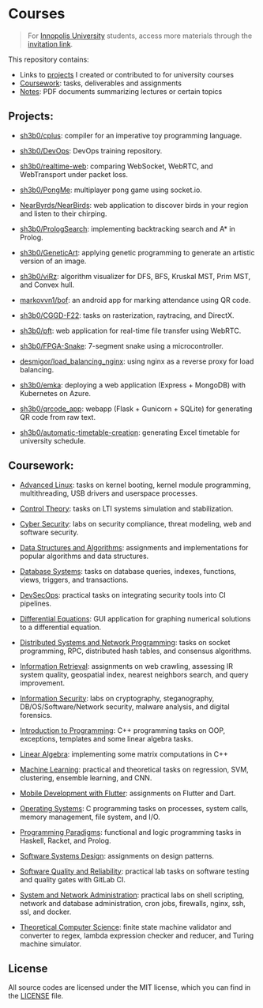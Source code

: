 # Courses

> For [Innopolis University](https://innopolis.university/) students, access more materials through the [invitation link](https://innopolis-my.sharepoint.com/:f:/g/personal/a_shaaban_innopolis_university/Er9LQEUqk8pLnpRQG3RI5aIBFMM_0hKOOll_XrOB615TNw?e=baqjQj).

This repository contains:

- Links to [projects](#Projects) I created or contributed to for university courses
- [Coursework](#Coursework): tasks, deliverables and assignments
- [Notes](./Notes): PDF documents summarizing lectures or certain topics

## **Projects:**

- [sh3b0/cplus](https://github.com/Sh3B0/cplus): compiler for an imperative toy programming language.

- [sh3b0/DevOps](https://github.com/Sh3B0/DevOps): DevOps training repository.

- [sh3b0/realtime-web](https://github.com/Sh3B0/realtime-web): comparing WebSocket, WebRTC, and WebTransport under packet loss.

- [sh3b0/PongMe](https://github.com/sh3b0/PongMe): multiplayer pong game using socket.io.

- [NearByrds/NearBirds](https://github.com/NearByrds/NearBirds): web application to discover birds in your region and listen to their chirping.

- [sh3b0/PrologSearch](https://github.com/Sh3B0/PrologSearch): implementing backtracking search and A* in Prolog. 

- [sh3b0/GeneticArt](https://github.com/Sh3B0/GeneticArt): applying genetic programming to generate an artistic version of an image.

- [sh3b0/viRz](https://github.com/sh3b0/viRz): algorithm visualizer for DFS, BFS, Kruskal MST, Prim MST, and Convex hull.

- [markovvn1/bof](https://gitlab.com/markovvn1-iu/f22-ccmdwf/bof): an android app for marking attendance using QR code.

- [sh3b0/CGGD-F22](https://github.com/sh3b0/CGGD-F22): tasks on rasterization, raytracing, and DirectX.

- [sh3b0/pft](https://github.com/Sh3B0/pft): web application for real-time file transfer using WebRTC.

- [sh3b0/FPGA-Snake](https://github.com/Sh3B0/FPGA-Snake): 7-segment snake using a microcontroller.

- [desmigor/load_balancing_nginx](https://github.com/desmigor/load_balancing_nginx): using nginx as a reverse proxy for load balancing.

- [sh3b0/emka](https://github.com/sh3b0/emka): deploying a web application (Express + MongoDB) with Kubernetes on Azure.

- [sh3b0/qrcode_app](https://github.com/sh3b0/qrcode_app): webapp (Flask + Gunicorn + SQLite) for generating QR code from raw text.

- [sh3b0/automatic-timetable-creation](https://github.com/sh3b0/automatic-timetable-creation): generating Excel timetable for university schedule.

## Coursework:

- [Advanced Linux](./Coursework/Advanced%20Linux): tasks on kernel booting, kernel module programming, multithreading, USB drivers and userspace processes.

- [Control Theory](./Coursework/Control%20Theory): tasks on LTI systems simulation and stabilization.

- [Cyber Security](./Coursework/Cyber%20Security): labs on security compliance, threat modeling, web and software security.

- [Data Structures and Algorithms](./Coursework/Data%20Structures%20and%20Algorithms): assignments and implementations for popular algorithms and data structures.

- [Database Systems](./Coursework/Database%20Systems): tasks on database queries, indexes, functions, views, triggers, and transactions.

- [DevSecOps](./Coursework/DevSecOps): practical tasks on integrating security tools into CI pipelines.

- [Differential Equations](./Coursework/Differential%20Equations): GUI application for graphing numerical solutions to a differential equation.

- [Distributed Systems and Network Programming](./Coursework/Distributed%20Systems%20and%20Network%20Programming): tasks on socket programming, RPC, distributed hash tables, and consensus algorithms.

- [Information Retrieval](./Coursework/Information%20Retrieval): assignments on web crawling, assessing IR system quality, geospatial index, nearest neighbors search, and query improvement.

- [Information Security](./Coursework/Information%20Security): labs on cryptography, steganography, DB/OS/Software/Network security, malware analysis, and digital forensics.

- [Introduction to Programming](./Coursework/Introduction%20to%20Programming): C++ programming tasks on OOP, exceptions, templates and some linear algebra tasks.

- [Linear Algebra](./Coursework/Linear%20Algebra): implementing some matrix computations in C++

- [Machine Learning](./Coursework/Machine%20Learning): practical and theoretical tasks on regression, SVM, clustering, ensemble learning, and CNN.

- [Mobile Development with Flutter](./Coursework/Mobile%20Development%20with%20Flutter): assignments on Flutter and Dart.

- [Operating Systems](./Coursework/Operating%20Systems): C programming tasks on processes, system calls, memory management, file system, and I/O.

- [Programming Paradigms](./Coursework/Programming%20Paradigms): functional and logic programming tasks in Haskell, Racket, and Prolog.

- [Software Systems Design](./Coursework/Software%20Systems%20Design): assignments on design patterns.

- [Software Quality and Reliability](./Coursework/Software%20Quality%20and%20Reliability): practical lab tasks on software testing and quality gates with GitLab CI.

- [System and Network Administration](./Coursework/System%20and%20Network%20Administration): practical labs on shell scripting, network and database administration, cron jobs, firewalls, nginx, ssh, ssl, and docker.

- [Theoretical Computer Science](./Coursework/Theoretical%20Computer%20Science): finite state machine validator and converter to regex, lambda expression checker and reducer, and Turing machine simulator.

## License

All source codes are licensed under the MIT license, which you can find in the [LICENSE](./LICENSE) file.

